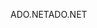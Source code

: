 <span data-ttu-id="e75c5-101">ADO.NET</span><span class="sxs-lookup"><span data-stu-id="e75c5-101">ADO.NET</span></span>